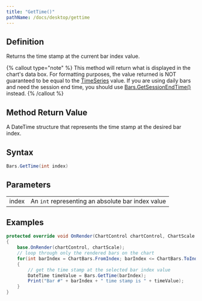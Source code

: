 ```yaml
---
title: "GetTime()"
pathName: /docs/desktop/gettime
---
```


## Definition

Returns the time stamp at the current bar index value.

{% callout type="note" %}
This method will return what is displayed in the chart's data box. For formatting purposes, the value returned is NOT guaranteed to be equal to the [TimeSeries](/docs/desktop/timeseries) value. If you are using daily bars and need the session end time, you should use [Bars.GetSessionEndTime()](/docs/desktop/getsessionendtime) instead.
{% /callout %}

## Method Return Value

A DateTime structure that represents the time stamp at the desired bar index.

## Syntax

```csharp
Bars.GetTime(int index)
```

## Parameters

|  |  |
| --- | --- |
| index | An `int` representing an absolute bar index value |

## Examples

```csharp
protected override void OnRender(ChartControl chartControl, ChartScale chartScale)
{
    base.OnRender(chartControl, chartScale);
    // loop through only the rendered bars on the chart
    for(int barIndex = ChartBars.FromIndex; barIndex <= ChartBars.ToIndex; barIndex++)
    {
        // get the time stamp at the selected bar index value
        DateTime timeValue = Bars.GetTime(barIndex);
        Print("Bar #" + barIndex + " time stamp is " + timeValue);
    }
}
```
